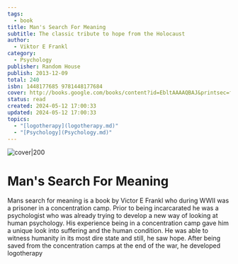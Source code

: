 ```yaml
---  
tags:  
  - book  
title: Man's Search For Meaning  
subtitle: The classic tribute to hope from the Holocaust  
author:  
  - Viktor E Frankl  
category:  
  - Psychology  
publisher: Random House  
publish: 2013-12-09  
total: 240  
isbn: 1448177685 9781448177684  
cover: http://books.google.com/books/content?id=EbltAAAAQBAJ&printsec=frontcover&img=1&zoom=1&edge=curl&source=gbs_api  
status: read  
created: 2024-05-12 17:00:33  
updated: 2024-05-12 17:00:33  
topics:  
  - "[logotherapy](logotherapy.md)"  
  - "[Psychology](Psychology.md)"  
---  
```

  
![cover|200](http://books.google.com/books/content?id=EbltAAAAQBAJ&printsec=frontcover&img=1&zoom=1&edge=curl&source=gbs_api)  
# Man's Search For Meaning  
Mans search for meaning is a book by Victor E Frankl who during WWII was a prisoner in a concentration camp. Prior to being incarcarated he was a psychologist who was already trying to develop a new way of looking at human psychology. His experience being in a concentration camp gave him a unique look into suffering and the human condition. He was able to witness humanity in its most dire state and still, he saw hope. After being saved from the concentration camps at the end of the war, he developed logotherapy